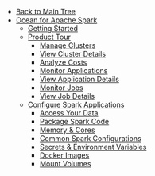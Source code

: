 <!-- Table of Contents -->

- <a href="/" class="sidebar-home"><i data-feather="arrow-left" class="sidebar-back-icon"></i>Back to Main Tree</a>
- [Ocean for Apache Spark](ocean-spark/)
  - [Getting Started](ocean-spark/getting-started/)
  - [Product Tour](ocean-spark/product-tour/)
    - [Manage Clusters](ocean-spark/product-tour/manage-clusters)
    - [View Cluster Details](ocean-spark/product-tour/view-cluster-details)
    - [Analyze Costs](ocean-spark/product-tour/analyze-costs)
    - [Monitor Applications](ocean-spark/product-tour/monitor-applications)
    - [View Application Details](ocean-spark/product-tour/view-application-details)
    - [Monitor Jobs](ocean-spark/product-tour/monitor-jobs)
    - [View Job Details](ocean-spark/product-tour/view-job-details)
  - [Configure Spark Applications](ocean-spark/configure-spark-apps/)
    - [Access Your Data](cean-spark/configure-spark-apps/access-your-data)
    - [Package Spark Code](ocean-spark/configure-spark-apps/package-spark-code)
    - [Memory & Cores](ocean-spark/configure-spark-apps/memory-&-cores)
    - [Common Spark Configurations](ocean-spark/configure-spark-apps/common-spark-configs)
    - [Secrets & Environment Variables](ocean-spark/configure-spark-apps/secrets-environment-variables)
    - [Docker Images](ocean-spark/configure-spark-apps/docker-images)
    - [Mount Volumes](ocean-spark/configure-spark-apps/mount-volumes)
